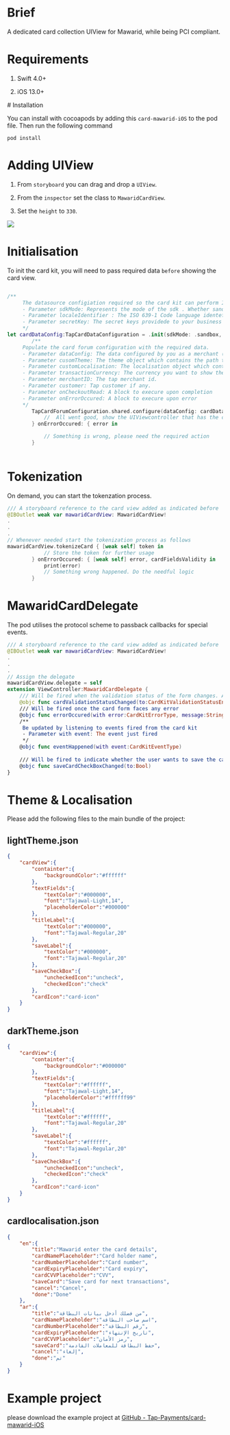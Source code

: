 # Brief

A dedicated card collection UIView for Mawarid, while being PCI compliant.

# Requirements

1. Swift 4.0+
  
2. iOS 13.0+
  

# Installation

You can install with cocoapods by adding this `card-mawarid-iOS` to the pod file. Then run the following command

```tremor
pod install
```

# Adding UIView

1. From `storyboard` you can drag and drop a `UIView`.
  
2. From the `inspector` set the class to `MawaridCardView`.
  
3. Set the `height` to `330`.
  

![](https://i.ibb.co/xC2PJcp/Screen-Shot-2022-10-20-at-11-00-04-PM.png)

# Initialisation

To init the card kit, you will need to pass required data `before` showing the card view.

```swift

/**
     The datasource configiation required so the card kit can perform Init call api
     - Parameter sdkMode: Represents the mode of the sdk . Whether sandbox or production
     - Parameter localeIdentifier : The ISO 639-1 Code language identefier, please note if the passed locale is wrong or not found in the localisation files, we will show the keys instead of the values
     - Parameter secretKey: The secret keys providede to your business from TAP.
     */
let cardDataConfig:TapCardDataConfiguration = .init(sdkMode: .sandbox, localeIdentifier: "en", secretKey: .init(sandbox: "pk_test_yKOxBvwq3oLlcGS6DagZYHM2", production: "pk_live_V4UDhitI0r7sFwHCfNB6xMKp"))
        /**
     Populate the card forum configuration with the required data.
     - Parameter dataConfig: The data configured by you as a merchant (e.g. secret key, locale, etc.). Required
     - Parameter cusomTheme: The theme object which contains the path to the local or to the remote custom light and dark themes. Optional
     - Parameter customLocalisation: The localisation object which contains the path to the local or to the remote custom localisation files. Optional
     - Parameter transactionCurrency: The currency you want to show the card brands that accepts it. Default is KWD
     - Parameter merchantID: The tap merchant id.
     - Parameter customer: Tap customer if any.
     - Parameter onCheckoutRead: A block to execure upon completion
     - Parameter onErrorOccured: A block to execure upon error
     */
        TapCardForumConfiguration.shared.configure(dataConfig: cardDataConfig,customTheme: .init(with: "lightTheme", and: "darkTheme", from: .LocalJsonFile),customLocalisation: .init(with: Bundle.main.url(forResource: "cardlocalisation", withExtension: "json"), from: .LocalJsonFile, shouldFlip: false, localeIdentifier: "en"), transactionCurrency: .SAR) {
            //  All went good, show the UIViewcontroller that has the card kit uiview
        } onErrorOccured: { error in

            // Something is wrong, please need the required action
        }
        
```

# Tokenization

On demand, you can start the tokenzation process.

```swift
/// A storyboard reference to the card view added as indicated before
@IBOutlet weak var mawaridCardView: MawaridCardView!
.
.
.
// Whenever needed start the tokenization process as follows
mawaridCardView.tokenizeCard { [weak self] token in
            // Store the token for further usage
        } onErrorOccured: { [weak self] error, cardFieldsValidity in
            print(error)
            // Something wrong happened. Do the needful logic
        }
```

# MawaridCardDelegate

The pod utilises the protocol scheme to passback callbacks for special events.

```swift
/// A storyboard reference to the card view added as indicated before
@IBOutlet weak var mawaridCardView: MawaridCardView!
.
.
.
// Assign the delegate
mawaridCardView.delegate = self
extension ViewController:MawaridCardDelegate {
    /// Will be fired when the validation status of the form changes. And will let you know if the card form is ready to do be processed or not
    @objc func cardValidationStatusChanged(to:CardKitValidationStatusEnum)
    /// Will be fired once the card form faces any error
    @objc func errorOccured(with error:CardKitErrorType, message:String)
    /**
     Be updated by listening to events fired from the card kit
     - Parameter with event: The event just fired
     */
    @objc func eventHappened(with event:CardKitEventType)
    
    /// Will be fired to indicate whether the user wants to save the card or not
    @objc func saveCardCheckBoxChanged(to:Bool)
}
```

# Theme & Localisation

Please add the following files to the main bundle of the project:

## lightTheme.json

```json
{
    "cardView":{
        "containter":{
            "backgroundColor":"#ffffff"
        },
        "textFields":{
            "textColor":"#000000",
            "font":"Tajawal-Light,14",
            "placeholderColor":"#000000"
        },
        "titleLabel":{
            "textColor":"#000000",
            "font":"Tajawal-Regular,20"
        },
        "saveLabel":{
            "textColor":"#000000",
            "font":"Tajawal-Regular,20"
        },
        "saveCheckBox":{
            "uncheckedIcon":"uncheck",
            "checkedIcon":"check"
        },
        "cardIcon":"card-icon"
    }
}
```

## darkTheme.json

```json
{
    "cardView":{
        "containter":{
            "backgroundColor":"#000000"
        },
        "textFields":{
            "textColor":"#ffffff",
            "font":"Tajawal-Light,14",
            "placeholderColor":"#ffffff99"
        },
        "titleLabel":{
            "textColor":"#ffffff",
            "font":"Tajawal-Regular,20"
        },
        "saveLabel":{
            "textColor":"#ffffff",
            "font":"Tajawal-Regular,20"
        },
        "saveCheckBox":{
            "uncheckedIcon":"uncheck",
            "checkedIcon":"check"
        },
        "cardIcon":"card-icon"
    }
}
```

## cardlocalisation.json

```json
{
    "en":{
        "title":"Mawarid enter the card details",
        "cardNamePlaceholder":"Card holder name",
        "cardNumberPlaceholder":"Card number",
        "cardExpiryPlaceholder":"Card expiry",
        "cardCVVPlaceholder":"CVV",
        "saveCard":"Save card for next transactions",
        "cancel":"Cancel",
        "done":"Done"
    },
    "ar":{
        "title":"من فضلك أدخل بيانات البطاقة",
        "cardNamePlaceholder":"اسم صاحب البطاقة",
        "cardNumberPlaceholder":"رقم البطاقة",
        "cardExpiryPlaceholder":"تاريخ الإنتهاء",
        "cardCVVPlaceholder":"رمز الأمان",
        "saveCard":"حفظ البطاقة للمعاملات القادمة",
        "cancel":"إلغاء",
        "done":"تم"
    }
}
```

# Example project

please download the example project at [GitHub - Tap-Payments/card-mawarid-iOS](https://github.com/Tap-Payments/card-mawarid-iOS)
